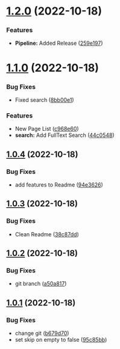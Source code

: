 # [1.2.0](https://github.com/sonufrienko/near-nft-marketplace/compare/v1.1.0...v1.2.0) (2022-10-18)


### Features

* **Pipeline:** Added Release ([259e197](https://github.com/sonufrienko/near-nft-marketplace/commit/259e197dddf3104d5c496efe1d42affcdb0901ac))



# [1.1.0](https://github.com/sonufrienko/near-nft-marketplace/compare/v1.0.4...v1.1.0) (2022-10-18)


### Bug Fixes

* Fixed search ([8bb00e1](https://github.com/sonufrienko/near-nft-marketplace/commit/8bb00e19ca3ef34a104df8c14236424bc853d4e4))


### Features

* New Page List ([c968e60](https://github.com/sonufrienko/near-nft-marketplace/commit/c968e6078f111fa408ddb0bbe139592cfc2401bd))
* **search:** Add FullText Search ([44c0548](https://github.com/sonufrienko/near-nft-marketplace/commit/44c0548532659a3d039f5b607a88c125516e9dc9))



## [1.0.4](https://github.com/sonufrienko/near-nft-marketplace/compare/v1.0.3...v1.0.4) (2022-10-18)


### Bug Fixes

* add features to Readme ([94e3626](https://github.com/sonufrienko/near-nft-marketplace/commit/94e362648c295e13106e74efa7ca918d48ed919c))



## [1.0.3](https://github.com/sonufrienko/near-nft-marketplace/compare/v1.0.2...v1.0.3) (2022-10-18)


### Bug Fixes

* Clean Readme ([38c87dd](https://github.com/sonufrienko/near-nft-marketplace/commit/38c87dd42bac802ea91ebf1ec3d38a89347b452d))



## [1.0.2](https://github.com/sonufrienko/near-nft-marketplace/compare/v1.0.1...v1.0.2) (2022-10-18)


### Bug Fixes

* git branch ([a50a817](https://github.com/sonufrienko/near-nft-marketplace/commit/a50a817bb6185d98c228c5351d412a1bbdd9ee80))



## [1.0.1](https://github.com/sonufrienko/near-nft-marketplace/compare/95c85bbe696962d6edb67d50298d20b3b5661815...v1.0.1) (2022-10-18)


### Bug Fixes

* change git ([b679d70](https://github.com/sonufrienko/near-nft-marketplace/commit/b679d7001da512c192b238aa7ec05cedb3fd2265))
* set skip on empty to false ([95c85bb](https://github.com/sonufrienko/near-nft-marketplace/commit/95c85bbe696962d6edb67d50298d20b3b5661815))




